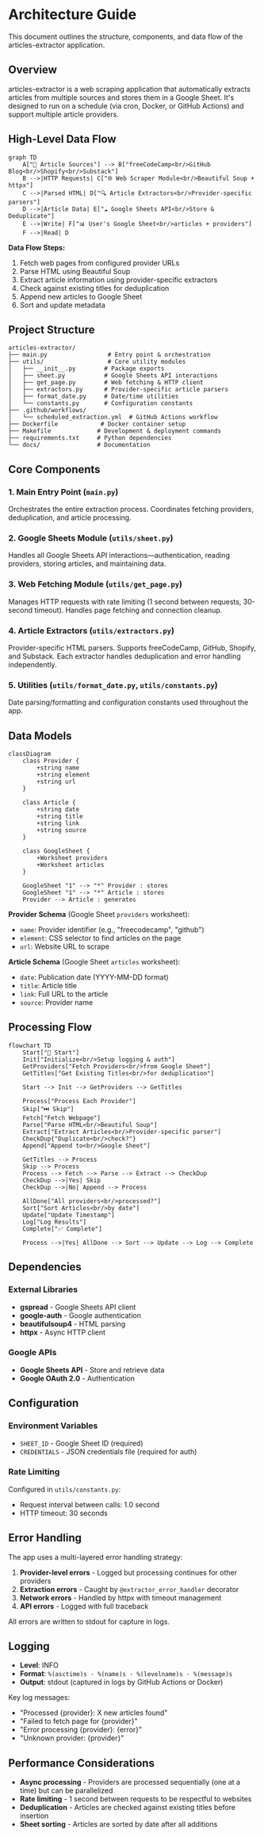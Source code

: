 # Architecture Guide

This document outlines the structure, components, and data flow of the articles-extractor application.

## Overview

articles-extractor is a web scraping application that automatically extracts articles from multiple sources and stores them in a Google Sheet. It's designed to run on a schedule (via cron, Docker, or GitHub Actions) and support multiple article providers.

## High-Level Data Flow

```mermaid
graph TD
    A["📰 Article Sources"] --> B["freeCodeCamp<br/>GitHub Blog<br/>Shopify<br/>Substack"]
    B -->|HTTP Requests| C["🌐 Web Scraper Module<br/>Beautiful Soup + httpx"]
    C -->|Parsed HTML| D["🔍 Article Extractors<br/>Provider-specific parsers"]
    D -->|Article Data| E["☁️ Google Sheets API<br/>Store & Deduplicate"]
    E -->|Write| F["📊 User's Google Sheet<br/>articles + providers"]
    F -->|Read| D
```

**Data Flow Steps:**

1. Fetch web pages from configured provider URLs
2. Parse HTML using Beautiful Soup
3. Extract article information using provider-specific extractors
4. Check against existing titles for deduplication
5. Append new articles to Google Sheet
6. Sort and update metadata

## Project Structure

```plaintext
articles-extractor/
├── main.py                 # Entry point & orchestration
├── utils/                  # Core utility modules
│   ├── __init__.py        # Package exports
│   ├── sheet.py           # Google Sheets API interactions
│   ├── get_page.py        # Web fetching & HTTP client
│   ├── extractors.py      # Provider-specific article parsers
│   ├── format_date.py     # Date/time utilities
│   └── constants.py       # Configuration constants
├── .github/workflows/
│   └── scheduled_extraction.yml  # GitHub Actions workflow
├── Dockerfile            # Docker container setup
├── Makefile             # Development & deployment commands
├── requirements.txt     # Python dependencies
└── docs/                # Documentation
```

## Core Components

### 1. **Main Entry Point** (`main.py`)

Orchestrates the entire extraction process. Coordinates fetching providers,
deduplication, and article processing.

### 2. **Google Sheets Module** (`utils/sheet.py`)

Handles all Google Sheets API interactions—authentication, reading providers,
storing articles, and maintaining data.

### 3. **Web Fetching Module** (`utils/get_page.py`)

Manages HTTP requests with rate limiting (1 second between requests, 30-second timeout).
Handles page fetching and connection cleanup.

### 4. **Article Extractors** (`utils/extractors.py`)

Provider-specific HTML parsers. Supports freeCodeCamp, GitHub, Shopify, and Substack.
Each extractor handles deduplication and error handling independently.

### 5. **Utilities** (`utils/format_date.py`, `utils/constants.py`)

Date parsing/formatting and configuration constants used throughout the app.

## Data Models

```mermaid
classDiagram
    class Provider {
        +string name
        +string element
        +string url
    }
    
    class Article {
        +string date
        +string title
        +string link
        +string source
    }
    
    class GoogleSheet {
        +Worksheet providers
        +Worksheet articles
    }
    
    GoogleSheet "1" --> "*" Provider : stores
    GoogleSheet "1" --> "*" Article : stores
    Provider --> Article : generates
```

**Provider Schema** (Google Sheet `providers` worksheet):

- `name`: Provider identifier (e.g., "freecodecamp", "github")
- `element`: CSS selector to find articles on the page
- `url`: Website URL to scrape

**Article Schema** (Google Sheet `articles` worksheet):

- `date`: Publication date (YYYY-MM-DD format)
- `title`: Article title
- `link`: Full URL to the article
- `source`: Provider name

## Processing Flow

```mermaid
flowchart TD
    Start["🚀 Start"]
    Init["Initialize<br/>Setup logging & auth"]
    GetProviders["Fetch Providers<br/>from Google Sheet"]
    GetTitles["Get Existing Titles<br/>for deduplication"]
    
    Start --> Init --> GetProviders --> GetTitles
    
    Process["Process Each Provider"]
    Skip["⏭️ Skip"]
    Fetch["Fetch Webpage"]
    Parse["Parse HTML<br/>Beautiful Soup"]
    Extract["Extract Articles<br/>Provider-specific parser"]
    CheckDup{"Duplicate<br/>check?"}
    Append["Append to<br/>Google Sheet"]
    
    GetTitles --> Process
    Skip --> Process
    Process --> Fetch --> Parse --> Extract --> CheckDup
    CheckDup -->|Yes| Skip
    CheckDup -->|No| Append --> Process
    
    AllDone["All providers<br/>processed?"]
    Sort["Sort Articles<br/>by date"]
    Update["Update Timestamp"]
    Log["Log Results"]
    Complete["✅ Complete"]
    
    Process -->|Yes| AllDone --> Sort --> Update --> Log --> Complete
```

## Dependencies

### External Libraries

- **gspread** - Google Sheets API client
- **google-auth** - Google authentication
- **beautifulsoup4** - HTML parsing
- **httpx** - Async HTTP client

### Google APIs

- **Google Sheets API** - Store and retrieve data
- **Google OAuth 2.0** - Authentication

## Configuration

### Environment Variables

- `SHEET_ID` - Google Sheet ID (required)
- `CREDENTIALS` - JSON credentials file (required for auth)

### Rate Limiting

Configured in `utils/constants.py`:

- Request interval between calls: 1.0 second
- HTTP timeout: 30 seconds

## Error Handling

The app uses a multi-layered error handling strategy:

1. **Provider-level errors** - Logged but processing continues for other providers
2. **Extraction errors** - Caught by `@extractor_error_handler` decorator
3. **Network errors** - Handled by httpx with timeout management
4. **API errors** - Logged with full traceback

All errors are written to stdout for capture in logs.

## Logging

- **Level**: INFO
- **Format**: `%(asctime)s - %(name)s - %(levelname)s - %(message)s`
- **Output**: stdout (captured in logs by GitHub Actions or Docker)

Key log messages:

- "Processed {provider}: X new articles found"
- "Failed to fetch page for {provider}"
- "Error processing {provider}: {error}"
- "Unknown provider: {provider}"

## Performance Considerations

- **Async processing** - Providers are processed sequentially (one at a time) but can be parallelized
- **Rate limiting** - 1 second between requests to be respectful to websites
- **Deduplication** - Articles are checked against existing titles before insertion
- **Sheet sorting** - Articles are sorted by date after all additions
